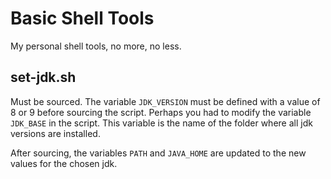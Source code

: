 # Basic Shell Tools

My personal shell tools, no more, no less.

## set-jdk.sh

Must be sourced. The variable `JDK_VERSION` must be defined with a value of 8 or 9 before sourcing the script. Perhaps you had to modify the variable `JDK_BASE` in the script. This variable is the name of the folder where all jdk versions are installed.

After sourcing, the variables `PATH` and `JAVA_HOME` are updated to the new values for the chosen jdk.
